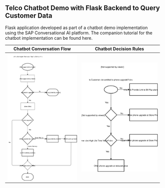 ## Telco Chatbot Demo with Flask Backend to Query Customer Data

Flask application developed as part of a chatbot demo implementation using the SAP 
Conversational AI platform. The companion tutorial for the chatbot implementation 
can be found here.


Chatbot Conversation Flow                                                               |  Chatbot Decision Rules
:--------------------------------------------------------------------------------------:|:---------------------------------------------------------------------------------:
![Chatbot Conversation Flow](cai_vodafone/static/images/chatbot_conversation_flow.svg) |  ![Chatbot Decision Rules](cai_vodafone//static/images/chatbot_decision_rules.svg) 
     
 